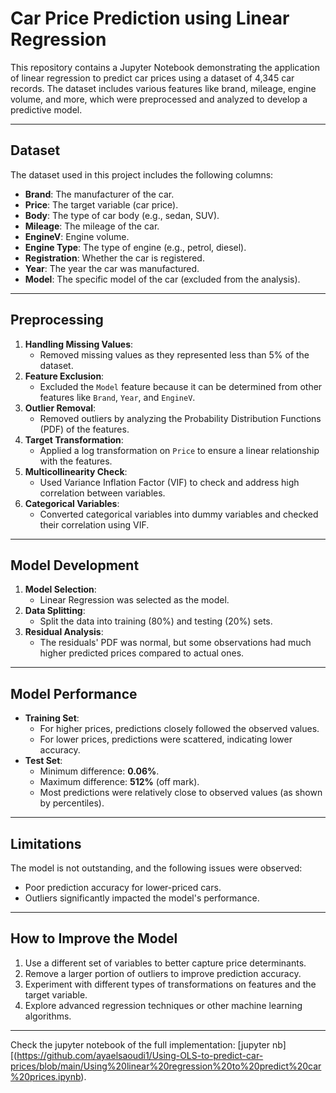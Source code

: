 # Car Price Prediction using Linear Regression

This repository contains a Jupyter Notebook demonstrating the application of linear regression to predict car prices using a dataset of 4,345 car records. The dataset includes various features like brand, mileage, engine volume, and more, which were preprocessed and analyzed to develop a predictive model.  

---

## Dataset
The dataset used in this project includes the following columns:
- **Brand**: The manufacturer of the car.
- **Price**: The target variable (car price).
- **Body**: The type of car body (e.g., sedan, SUV).
- **Mileage**: The mileage of the car.
- **EngineV**: Engine volume.
- **Engine Type**: The type of engine (e.g., petrol, diesel).
- **Registration**: Whether the car is registered.
- **Year**: The year the car was manufactured.
- **Model**: The specific model of the car (excluded from the analysis).

---

## Preprocessing
1. **Handling Missing Values**:
   - Removed missing values as they represented less than 5% of the dataset.
2. **Feature Exclusion**:
   - Excluded the `Model` feature because it can be determined from other features like `Brand`, `Year`, and `EngineV`.
3. **Outlier Removal**:
   - Removed outliers by analyzing the Probability Distribution Functions (PDF) of the features.
4. **Target Transformation**:
   - Applied a log transformation on `Price` to ensure a linear relationship with the features.
5. **Multicollinearity Check**:
   - Used Variance Inflation Factor (VIF) to check and address high correlation between variables.
6. **Categorical Variables**:
   - Converted categorical variables into dummy variables and checked their correlation using VIF.

---

## Model Development
1. **Model Selection**:
   - Linear Regression was selected as the model.
2. **Data Splitting**:
   - Split the data into training (80%) and testing (20%) sets.
3. **Residual Analysis**:
   - The residuals' PDF was normal, but some observations had much higher predicted prices compared to actual ones.

---

## Model Performance
- **Training Set**:
  - For higher prices, predictions closely followed the observed values.
  - For lower prices, predictions were scattered, indicating lower accuracy.
- **Test Set**:
  - Minimum difference: **0.06%**.
  - Maximum difference: **512%** (off mark).
  - Most predictions were relatively close to observed values (as shown by percentiles).

---

## Limitations
The model is not outstanding, and the following issues were observed:
- Poor prediction accuracy for lower-priced cars.
- Outliers significantly impacted the model's performance.

---

## How to Improve the Model
1. Use a different set of variables to better capture price determinants.
2. Remove a larger portion of outliers to improve prediction accuracy.
3. Experiment with different types of transformations on features and the target variable.
4. Explore advanced regression techniques or other machine learning algorithms.

---

Check the jupyter notebook of the full implementation: [jupyter nb][(https://github.com/ayaelsaoudi1/Using-OLS-to-predict-car-prices/blob/main/Using%20linear%20regression%20to%20predict%20car%20prices.ipynb).
